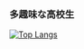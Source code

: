 ### 多趣味な高校生
[![Top Langs](https://github-readme-stats.vercel.app/api/top-langs/?username=NekosanQ&layout=compact&theme=merko)](https://github.com/anuraghazra/github-readme-stats)
